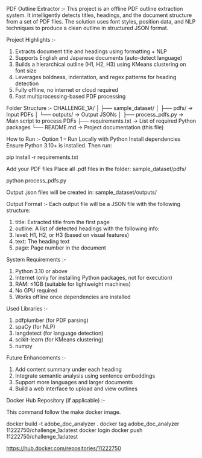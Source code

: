 PDF Outline Extractor :- 
This project is an offline PDF outline extraction system. It intelligently detects titles, headings, and the document structure from a set of PDF files. The solution uses font styles, position data, and NLP techniques to produce a clean outline in structured JSON format.

Project Highlights :- 

1. Extracts document title and headings using formatting + NLP
2. Supports English and Japanese documents (auto-detect language)
3. Builds a hierarchical outline (H1, H2, H3) using KMeans clustering on font size
4. Leverages boldness, indentation, and regex patterns for heading detection
5. Fully offline, no internet or cloud required
6. Fast multiprocessing-based PDF processing

Folder Structure :-
CHALLENGE_1A/
│
├── sample_dataset/
│ ├── pdfs/ → Input PDFs
│ └── outputs/ → Output JSONs
│
├── process_pdfs.py → Main script to process PDFs
├── requirements.txt → List of required Python packages
└── README.md → Project documentation (this file)

How to Run :- 
Option 1 – Run Locally with Python
Install dependencies
Ensure Python 3.10+ is installed. Then run:

pip install -r requirements.txt

Add your PDF files
Place all .pdf files in the folder: sample_dataset/pdfs/

python process_pdfs.py

Output .json files will be created in: sample_dataset/outputs/

Output Format :- 
Each output file will be a JSON file with the following structure:

1. title: Extracted title from the first page
2. outline: A list of detected headings with the following info:
3. level: H1, H2, or H3 (based on visual features)
4. text: The heading text
5. page: Page number in the document


System Requirements :- 

1. Python 3.10 or above
2. Internet (only for installing Python packages, not for execution)
3. RAM: ≤1GB (suitable for lightweight machines)
4. No GPU required
5. Works offline once dependencies are installed

Used Libraries :-

1. pdfplumber (for PDF parsing)
2. spaCy (for NLP)
3. langdetect (for language detection)
4. scikit-learn (for KMeans clustering)
5. numpy

Future Enhancements :-

1. Add content summary under each heading
2. Integrate semantic analysis using sentence embeddings
3. Support more languages and larger documents
4. Build a web interface to upload and view outlines

Docker Hub Repository (if applicable) :-

This command follow the make docker image.

docker build -t adobe_doc_analyzer .
docker tag adobe_doc_analyzer 11222750/challenge_1a:latest
docker login
docker push 11222750/challenge_1a:latest

https://hub.docker.com/repositories/11222750


